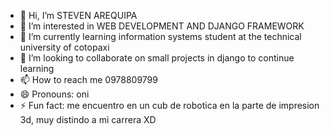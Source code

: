 - 👋 Hi, I’m STEVEN AREQUIPA
- 👀 I’m interested in WEB DEVELOPMENT AND DJANGO FRAMEWORK
- 🌱 I’m currently learning information systems student at the technical university of cotopaxi
- 💞️ I’m looking to collaborate on small projects in django to continue learning
- 📫 How to reach me 0978809799
- 😄 Pronouns: oni
- ⚡ Fun fact: me encuentro en un cub de robotica en la parte de impresion 3d, muy distindo a mi carrera XD


